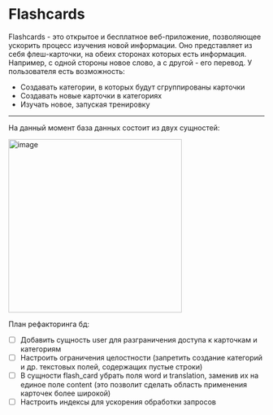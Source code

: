 # Flashcards
Flashcards - это открытое и бесплатное веб-приложение, позволяющее ускорить процесс изучения новой информации.
Оно представляет из себя флеш-карточки, на обеих сторонах которых есть информация. Например, с одной стороны новое слово, а с другой - его перевод.
У пользователя есть возможность:
- Создавать категории, в которых будут сгруппированы карточки
- Создавать новые карточки в категориях
- Изучать новое, запуская тренировку

---

На данный момент база данных состоит из двух сущностей:

<img width="341" alt="image" src="https://github.com/user-attachments/assets/64f518f8-d6a2-474c-a922-ff4782e0701f">

План рефакторинга бд:
- [ ] Добавить сущность user для разграничения доступа к карточкам и категориям
- [ ] Настроить ограничения целостности (запретить создание категорий и др. текстовых полей, содержащих пустые строки)
- [ ] В сущности flash_card убрать поля word и translation, заменив их на единое поле content (это позволит сделать область применения карточек более широкой)
- [ ] Настроить индексы для ускорения обработки запросов
